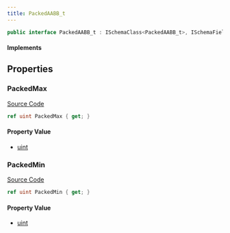 ```yaml
---
title: PackedAABB_t
---
```


```csharp
public interface PackedAABB_t : ISchemaClass<PackedAABB_t>, ISchemaField, ISchemaClass, INativeHandle
```

#### Implements

## Properties

### PackedMax

[Source Code](https://github.com/swiftly-solution/swiftlys2/blob/beta/managed/src/SwiftlyS2.Generated/Schemas/Interfaces/PackedAABB_t.cs#L18)

```csharp
ref uint PackedMax { get; }
```

#### Property Value

- [uint](https://learn.microsoft.com/dotnet/api/system.uint32)

### PackedMin

[Source Code](https://github.com/swiftly-solution/swiftlys2/blob/beta/managed/src/SwiftlyS2.Generated/Schemas/Interfaces/PackedAABB_t.cs#L16)

```csharp
ref uint PackedMin { get; }
```

#### Property Value

- [uint](https://learn.microsoft.com/dotnet/api/system.uint32)

